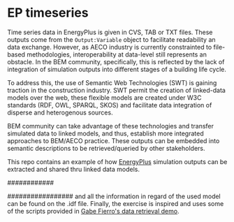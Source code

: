 # EP timeseries 

Time series data in EnergyPlus 
is given in CVS, TAB or TXT files. These outputs come from the 
``Output:Variable`` object to facilitate readability an data exchange.
However, as AECO industry is currently constrainted 
to file-based methodologies, interoperability at data-level still 
represents an obstacle. In the BEM community, specifically, this is reflected
by the lack of integration of simulation outputs into 
different stages of a building life cycle. 

To address this, the use of Semantic Web Technologies (SWT)
is gaining traction in the construction industry. SWT permit the 
creation of linked-data models over the web, these flexible models are created 
under W3C standards (RDF, OWL, SPARQL, SKOS) and facilitate data integration of 
disperse and heterogenous sources.

BEM community can take advantage of these technologies and transfer simulated data
to linked models, and thus, establish more
integrated approaches to BEM/AECO practice. These outputs can be
embedded into semantic descriptions to be  retrieved/queried 
by other stakeholders. 

This repo contains an example of how [EnergyPlus](https://energyplus.net/) simulation 
outputs can be extracted and shared thru linked data models.

############

 #################
and all the information in regard of the used model can be found on the .idf file. Finally,
the exercise is inspired and uses some of the scripts provided in 
[Gabe Fierro's data retrieval demo](https://github.com/gtfierro/brick-data-retrieval-demo). 







 
